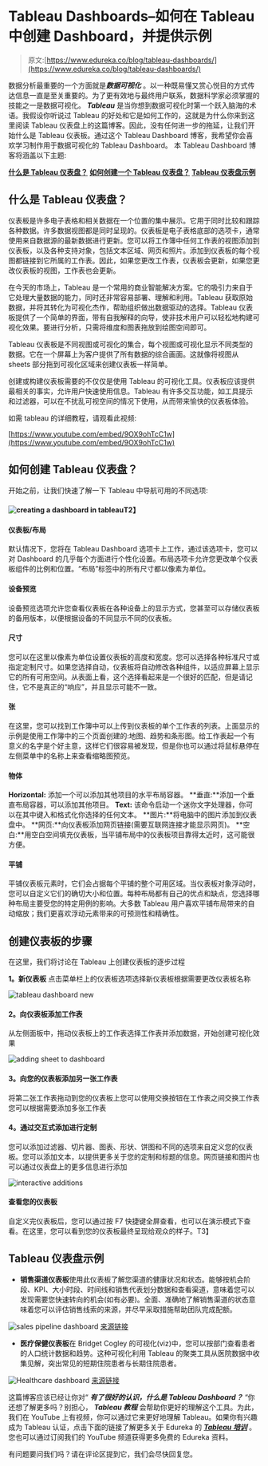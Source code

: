 # Tableau Dashboards–如何在 Tableau 中创建 Dashboard，并提供示例

> 原文:[https://www.edureka.co/blog/tableau-dashboards/](https://www.edureka.co/blog/tableau-dashboards/)

数据分析最重要的一个方面就是***数据可视化*** 。以一种既易懂又赏心悦目的方式传达信息一直是至关重要的。为了更有效地与最终用户联系，数据科学家必须掌握的技能之一是数据可视化。 ***Tableau*** 是当你想到数据可视化时第一个跃入脑海的术语。我假设你听说过 Tableau 的好处和它是如何工作的，这就是为什么你来到这里阅读 Tableau 仪表盘上的这篇博客。因此，没有任何进一步的拖延，让我们开始什么是 Tableau 仪表板。通过这个 Tableau Dashboard 博客，我希望你会喜欢学习制作用于数据可视化的 Tableau Dashboard。 本 Tableau Dashboard 博客将涵盖以下主题:

[**什么是 Tableau 仪表盘？**](#tableaudashboard) [**如何创建一个 Tableau 仪表盘？**](#create) [**Tableau 仪表盘示例**](#examples)

## **什么是 Tableau 仪表盘？**

仪表板是许多电子表格和相关数据在一个位置的集中展示。它用于同时比较和跟踪各种数据。许多数据视图都是同时呈现的。仪表板是电子表格底部的选项卡，通常使用来自数据源的最新数据进行更新。您可以将工作簿中任何工作表的视图添加到仪表板，以及各种支持对象，包括文本区域、网页和照片。添加到仪表板的每个视图都链接到它所属的工作表。因此，如果您更改工作表，仪表板会更新，如果您更改仪表板的视图，工作表也会更新。

在今天的市场上，Tableau 是一个常用的商业智能解决方案。它的吸引力来自于它处理大量数据的能力，同时还非常容易部署、理解和利用。Tableau 获取原始数据，并将其转化为可视化杰作，帮助组织做出数据驱动的选择。Tableau 仪表板提供了一个简单的界面，带有自我解释的向导，使非技术用户可以轻松地构建可视化效果。要进行分析，只需将维度和图表拖放到绘图空间即可。

Tableau 仪表板是不同视图或可视化的集合，每个视图或可视化显示不同类型的数据。它在一个屏幕上为客户提供了所有数据的综合画面。这就像将视图从 sheets 部分拖到可视化区域来创建仪表板一样简单。

创建或构建仪表板需要的不仅仅是使用 Tableau 的可视化工具。仪表板应该提供最相关的事实，允许用户快速使用信息。Tableau 有许多交互功能，如工具提示和过滤器，可以在不扰乱可视空间的情况下使用，从而带来愉快的仪表板体验。

如需 tableau 的详细教程，请观看此视频:

[https://www.youtube.com/embed/9OX9ohTcC1w](https://www.youtube.com/embed/9OX9ohTcC1w)

## **如何创建 Tableau 仪表盘？**

开始之前，让我们快速了解一下 Tableau 中导航可用的不同选项:

#### **![creating a dashboard in tableau](../Images/93425fe7ec672d36e36baf77cd6c3037.png)T2】**

#### **仪表板/布局**

默认情况下，您将在 Tableau Dashboard 选项卡上工作，通过该选项卡，您可以对 Dashboard 的几乎每个方面进行个性化设置。布局选项卡允许您更改单个仪表板组件的比例和位置。“布局”标签中的所有尺寸都以像素为单位。

#### **设备预览**

设备预览选项允许您查看仪表板在各种设备上的显示方式，您甚至可以存储仪表板的备用版本，以便根据设备的不同显示不同的仪表板。

#### **尺寸**

您可以在这里以像素为单位设置仪表板的高度和宽度。您可以选择各种标准尺寸或指定定制尺寸。如果您选择自动，仪表板将自动修改各种组件，以适应屏幕上显示它的所有可用空间。从表面上看，这个选择看起来是一个很好的匹配，但是请记住，它不是真正的“响应”，并且显示可能不一致。

#### **张**

在这里，您可以找到工作簿中可以上传到仪表板的单个工作表的列表。上面显示的示例是使用工作簿中的三个页面创建的:地图、趋势和条形图。给工作表起一个有意义的名字是个好主意，这样它们很容易被发现，但是你也可以通过将鼠标悬停在左侧菜单中的名称上来查看缩略图预览。

#### **物体**

**Horizontal:** 添加一个可以添加其他项目的水平布局容器。 **垂直:**添加一个垂直布局容器，可以添加其他项目。 **Text:** 该命令启动一个迷你文字处理器，你可以在其中键入和格式化你选择的任何文本。 **图片:**将电脑中的图片添加到仪表盘中。 **网页:**向仪表板添加网页链接(需要互联网连接才能显示网页)。 **空白:**用空白空间填充仪表板，当平铺布局中的仪表板项目靠得太近时，这可能很方便。

#### **平铺**

平铺仪表板元素时，它们会占据每个平铺的整个可用区域。当仪表板对象浮动时，您可以自定义它们的确切大小和位置。每种布局都有自己的优点和缺点，您选择哪种布局主要受您的特定用例的影响。大多数 Tableau 用户喜欢平铺布局带来的自动缩放；我们更喜欢浮动元素带来的可预测性和精确性。

## **创建仪表板的步骤**

在这里，我们将讨论在 Tableau 上创建仪表板的逐步过程

**1。新仪表板** 点击菜单栏上的仪表板选项选择新仪表板根据需要更改仪表板名称

![ tableau dashboard new](../Images/49ceb6fa4c8c35febcb554bc70b44d44.png)

#### **2。向仪表板添加工作表**

从左侧面板中，拖动仪表板上的工作表选择工作表并添加数据，开始创建可视化效果

![adding sheet to dashboard](../Images/c4afae0324f100ea3fdacd9a0d318670.png)

#### **3。向您的仪表板添加另一张工作表**

将第二张工作表拖动到您的仪表板上您可以使用交换按钮在工作表之间交换工作表您可以根据需要添加多张工作表

#### **4。通过交互式添加进行定制**

您可以添加过滤器、切片器、图表、形状、饼图和不同的选项来自定义您的仪表板。您可以添加文本，以提供更多关于您的定制和标题的信息。网页链接和图片也可以通过仪表盘上的更多信息进行添加

![interactive additions](../Images/2fad926f94585a4bfb1b0fd8405d3a54.png)

#### **查看您的仪表板**

自定义完仪表板后，您可以通过按 F7 快捷键全屏查看，也可以在演示模式下查看。在这里，您可以看到您的仪表板最终呈现给观众的样子。T3】

## **Tableau 仪表盘示例**

*   **销售渠道仪表板**使用此仪表板了解您渠道的健康状况和状态。能够按机会阶段、KPI、大小时段、时间线和销售代表划分数据和查看渠道，意味着您可以发现需要您快速转向的机会(如有必要)。全面、准确地了解销售渠道的状态意味着您可以评估销售线索的来源，并尽早采取措施帮助团队完成配额。

![sales pipeline dashboard](../Images/d1cf5a4d28a0fc642d5ddd46bfb596ed.png) [来源链接](https://www.tableau.com/learn/articles/sales-dashboards-examples-and-templates)

*   **医疗保健仪表板**在 Bridget Cogley 的可视化(viz)中，您可以按部门查看患者的人口统计数据和趋势。这种可视化利用 Tableau 的聚类工具从医院数据中收集见解，突出常见的短期住院患者与长期住院患者。

![Healthcare dashboard](../Images/eaa73e7a171bc65585902ced868f83cb.png) [来源链接](https://www.tableau.com/learn/articles/business-intelligence-dashboards-examples)

这篇博客应该已经让你对“ ***有了很好的认识，什么是 Tableau Dashboard？*** “你还想了解更多吗？别担心， ***Tableau 教程*** 会帮助你更好的理解这个工具。为此，我们在 YouTube 上有视频，你可以通过它来更好地理解 Tableau。如果你有兴趣成为 Tableau 认证，点击下面的链接了解更多关于 Edureka 的 ***[Tableau 培训](https://www.edureka.co/tableau-certification-training?gclid=Cj0KCQiAmpyRBhC-ARIsABs2EAqXrunq6pa2u_TRrFmssRv1_nu3aqMbMWGHICxVM_-BB8OSq6QWUqYaAlZ-EALw_wcB)*** 。您也可以通过订阅我们的 YouTube 频道获得更多免费的 Edureka 资料。

有问题要问我们吗？请在评论区提到它，我们会尽快回复您。